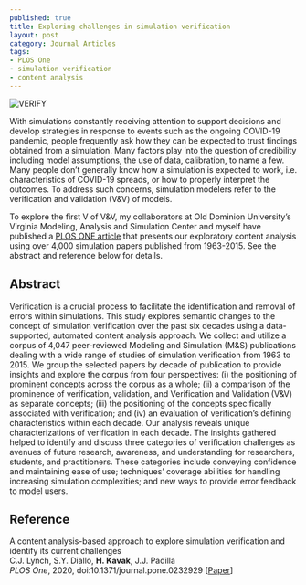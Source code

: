 ```yaml
--- 
published: true
title: Exploring challenges in simulation verification
layout: post
category: Journal Articles
tags:
- PLOS One
- simulation verification 
- content analysis
---
```


<img src="{{ site.baseurl }}/images/posts/20200513_verify.png" alt="VERIFY" />


With simulations constantly receiving attention to support decisions and develop strategies in response to events such as the ongoing COVID-19 pandemic, people frequently ask how they can be expected to trust findings obtained from a simulation. Many factors play into the question of credibility including model assumptions, the use of data, calibration, to name a few. Many people don’t generally know how a simulation is expected to work, i.e. characteristics of COVID-19 spreads, or how to properly interpret the outcomes. To address such concerns, simulation modelers refer to the verification and validation (V&V) of models.

To explore the first V of V&V, my collaborators at Old Dominion University’s Virginia Modeling, Analysis and Simulation Center and myself have published a [PLOS ONE article](https://journals.plos.org/plosone/article?id=10.1371/journal.pone.0232929) that presents our exploratory content analysis using over 4,000 simulation papers published from 1963-2015. See the abstract and reference below for details.

## Abstract

Verification is a crucial process to facilitate the identification and removal of errors within simulations. This study explores semantic changes to the concept of simulation verification over the past six decades using a data-supported, automated content analysis approach. We collect and utilize a corpus of 4,047 peer-reviewed Modeling and Simulation (M&S) publications dealing with a wide range of studies of simulation verification from 1963 to 2015. We group the selected papers by decade of publication to provide insights and explore the corpus from four perspectives: (i) the positioning of prominent concepts across the corpus as a whole; (ii) a comparison of the prominence of verification, validation, and Verification and Validation (V&V) as separate concepts; (iii) the positioning of the concepts specifically associated with verification; and (iv) an evaluation of verification’s defining characteristics within each decade. Our analysis reveals unique characterizations of verification in each decade. The insights gathered helped to identify and discuss three categories of verification challenges as avenues of future research, awareness, and understanding for researchers, students, and practitioners. These categories include conveying confidence and maintaining ease of use; techniques’ coverage abilities for handling increasing simulation complexities; and new ways to provide error feedback to model users.


## Reference

A content analysis-based approach to explore simulation verification and identify its current challenges   
	    C.J. Lynch, S.Y. Diallo, <strong>H. Kavak</strong>, J.J. Padilla   
	    <em>PLOS One</em>, 2020, doi:10.1371/journal.pone.0232929 
	    [<a title="Paper" href="http://dx.plos.org/10.1371/journal.pone.0232929">Paper</a>]